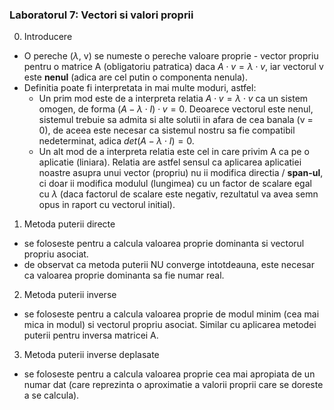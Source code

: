 ### Laboratorul 7: Vectori si valori proprii

0. Introducere
- O pereche ($\lambda$, v) se numeste o pereche valoare proprie - vector propriu
pentru o matrice A (obligatoriu patratica) daca $A \cdot v = \lambda \cdot v$,
iar vectorul v este **nenul** (adica are cel putin o componenta nenula).
- Definitia poate fi interpretata in mai multe moduri, astfel:
    - Un prim mod este de a interpreta relatia $A \cdot v = \lambda \cdot v$
ca un sistem omogen, de forma $(A - \lambda \cdot I) \cdot v = 0$. Deoarece vectorul
este nenul, sistemul trebuie sa admita si alte solutii in afara de cea banala (v = 0),
de aceea este necesar ca sistemul nostru sa fie compatibil nedeterminat, adica
$det(A - \lambda \cdot I) = 0$.
    - Un alt mod de a interpreta relatia este cel in care privim A ca pe o aplicatie
(liniara). Relatia are astfel sensul ca aplicarea aplicatiei noastre asupra unui
vector (propriu) nu ii modifica directia / **span-ul**, ci doar ii modifica modulul
(lungimea) cu un factor de scalare egal cu $\lambda$ (daca factorul de scalare este
negativ, rezultatul va avea semn opus in raport cu vectorul initial).

1. Metoda puterii directe
- se foloseste pentru a calcula valoarea proprie dominanta si vectorul propriu asociat.
- de observat ca metoda puterii NU converge intotdeauna, este necesar ca valoarea
proprie dominanta sa fie numar real.

2. Metoda puterii inverse
- se foloseste pentru a calcula valoarea proprie de modul minim (cea mai mica in modul)
si vectorul propriu asociat. Similar cu aplicarea metodei puterii pentru inversa matricei
A.

3. Metoda puterii inverse deplasate
- se foloseste pentru a calcula valoarea proprie cea mai apropiata de un numar dat (care
reprezinta o aproximatie a valorii proprii care se doreste a se calcula).